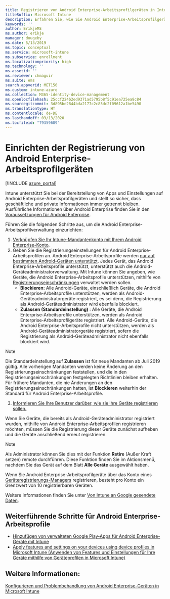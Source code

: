 ```yaml
---
title: Registrieren von Android Enterprise-Arbeitsprofilgeräten in Intune
titleSuffix: Microsoft Intune
description: Erfahren Sie, wie Sie Android Enterprise-Arbeitsprofilgeräte in Intune registrieren.
keywords: ''
author: ErikjeMS
ms.author: erikje
manager: dougeby
ms.date: 5/13/2019
ms.topic: conceptual
ms.service: microsoft-intune
ms.subservice: enrollment
ms.localizationpriority: high
ms.technology: ''
ms.assetid: ''
ms.reviewer: chmaguir
ms.suite: ems
search.appverid: MET150
ms.custom: intune-azure
ms.collection: M365-identity-device-management
ms.openlocfilehash: 25ccf224b2ed9371ad5795b8f5c91ea725ea8c84
ms.sourcegitcommit: 3d895be2844bda2177c2c85dc2f09612a1be5490
ms.translationtype: HT
ms.contentlocale: de-DE
ms.lasthandoff: 03/13/2020
ms.locfileid: "79359689"
---
```

# <a name="set-up-enrollment-of-android-enterprise-work-profile-devices"></a>Einrichten der Registrierung von Android Enterprise-Arbeitsprofilgeräten

[!INCLUDE [azure_portal](../includes/azure_portal.md)]

Intune unterstützt Sie bei der Bereitstellung von Apps und Einstellungen auf Android Enterprise-Arbeitsprofilgeräten und stellt so sicher, dass geschäftliche und private Informationen immer getrennt bleiben. Ausführliche Informationen über Android Enterprise finden Sie in den [Voraussetzungen für Android Enterprise](https://support.google.com/work/android/answer/6174145?hl=en&ref_topic=6151012).

Führen Sie die folgenden Schritte aus, um die Android Enterprise-Arbeitsprofilverwaltung einzurichten:

1. [Verknüpfen Sie Ihr Intune-Mandantenkonto mit Ihrem Android Enterprise-Konto](connect-intune-android-enterprise.md).
2. Geben Sie die Registrierungseinstellungen für Android Enterprise-Arbeitsprofilen an. Android Enterprise-Arbeitsprofile werden [nur auf bestimmten Android-Geräten unterstützt](https://support.google.com/work/android/answer/6174145?hl=en&ref_topic=6151012%20style=%22target=new_window%22). Jedes Gerät, das Android Enterprise-Arbeitsprofile unterstützt, unterstützt auch die Android-Geräteadministratorverwaltung. Mit Intune können Sie angeben, wie Geräte, die Android Enterprise-Arbeitsprofile unterstützen, mithilfe von [Registrierungseinschränkungen](enrollment-restrictions-set.md) verwaltet werden sollen.
    - **Blockieren:**  Alle Android-Geräte, einschließlich Geräte, die Android Enterprise-Arbeitsprofile unterstützen, werden als Android-Geräteadministratorgeräte registriert, es sei denn, die Registrierung als Android-Geräteadministrator wird ebenfalls blockiert. 
    - **Zulassen (Standardeinstellung)** : Alle Geräte, die Android Enterprise-Arbeitsprofile unterstützen, werden als Android Enterprise-Arbeitsprofilgeräte registriert. Alle Android-Geräte, die Android Enterprise-Arbeitsprofile nicht unterstützen, werden als Android-Geräteadministratorgeräte registriert, sofern die Registrierung als Android-Geräteadministrator nicht ebenfalls blockiert wird. 
> [!NOTE]
> Die Standardeinstellung auf **Zulassen** ist für neue Mandanten ab Juli 2019 gültig. Alle vorherigen Mandanten werden keine Änderung an den Registrierungseinschränkungen feststellen, und die in den Registrierungseinschränkungen festgelegten Richtlinien bleiben erhalten. Für frühere Mandanten, die nie Änderungen an den Registrierungseinschränkungen hatten, ist **Blockieren** weiterhin der Standard für Android Enterprise-Arbeitsprofile.

3. [Informieren Sie Ihre Benutzer darüber, wie sie ihre Geräte registrieren sollen.](../user-help/enroll-device-android-work-profile.md)  

Wenn Sie Geräte, die bereits als Android-Geräteadministrator registriert wurden, mithilfe von Android Enterprise-Arbeitsprofilen registrieren möchten, müssen Sie die Registrierung dieser Geräte zunächst aufheben und die Geräte anschließend erneut registrieren.
> [!NOTE]
> Als Administrator können Sie dies mit der Funktion **Retire** (Außer Kraft setzen) remote durchführen. Diese Funktion finden Sie im Aktionsmenü, nachdem Sie das Gerät auf dem Blatt **Alle Geräte** ausgewählt haben.

Wenn Sie Android Enterprise-Arbeitsprofilgeräte über das Konto eines [Geräteregistrierungs-Managers](device-enrollment-manager-enroll.md) registrieren, besteht pro Konto ein Grenzwert von 10 registrierbaren Geräten.

Weitere Informationen finden Sie unter [Von Intune an Google gesendete Daten](../protect/data-intune-sends-to-google.md).

## <a name="next-steps-for-android-enterprise-work-profiles"></a>Weiterführende Schritte für Android Enterprise-Arbeitsprofile
- [Hinzufügen von verwalteten Google Play-Apps für Android Enterprise-Geräte mit Intune](../apps/apps-add-android-for-work.md)
- [Apply features and settings on your devices using device profiles in Microsoft Intune (Anwenden von Features und Einstellungen für Ihre Geräte mithilfe von Geräteprofilen in Microsoft Intune)](../configuration/device-profiles.md)

## <a name="see-also"></a>Weitere Informationen:

[Konfigurieren und Problembehandlung von Android Enterprise-Geräten in Microsoft Intune](https://support.microsoft.com/help/4476974)
